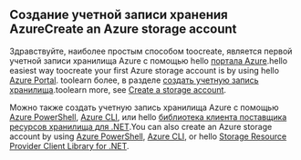 ## <a name="create-an-azure-storage-account"></a><span data-ttu-id="ea486-101">Создание учетной записи хранения Azure</span><span class="sxs-lookup"><span data-stu-id="ea486-101">Create an Azure storage account</span></span>
<span data-ttu-id="ea486-102">Здравствуйте, наиболее простым способом toocreate, является первой учетной записи хранилища Azure с помощью hello [портала Azure](https://portal.azure.com).</span><span class="sxs-lookup"><span data-stu-id="ea486-102">hello easiest way toocreate your first Azure storage account is by using hello [Azure Portal](https://portal.azure.com).</span></span> <span data-ttu-id="ea486-103">toolearn более, в разделе [создать учетную запись хранилища](../articles/storage/common/storage-create-storage-account.md#create-a-storage-account).</span><span class="sxs-lookup"><span data-stu-id="ea486-103">toolearn more, see [Create a storage account](../articles/storage/common/storage-create-storage-account.md#create-a-storage-account).</span></span>

<span data-ttu-id="ea486-104">Можно также создать учетную запись хранилища Azure с помощью [Azure PowerShell](../articles/storage/common/storage-powershell-guide-full.md), [Azure CLI](../articles/storage/common/storage-azure-cli.md), или hello [библиотека клиента поставщика ресурсов хранилища для .NET](https://msdn.microsoft.com/library/azure/mt131037.aspx).</span><span class="sxs-lookup"><span data-stu-id="ea486-104">You can also create an Azure storage account by using [Azure PowerShell](../articles/storage/common/storage-powershell-guide-full.md), [Azure CLI](../articles/storage/common/storage-azure-cli.md), or hello [Storage Resource Provider Client Library for .NET](https://msdn.microsoft.com/library/azure/mt131037.aspx).</span></span>


